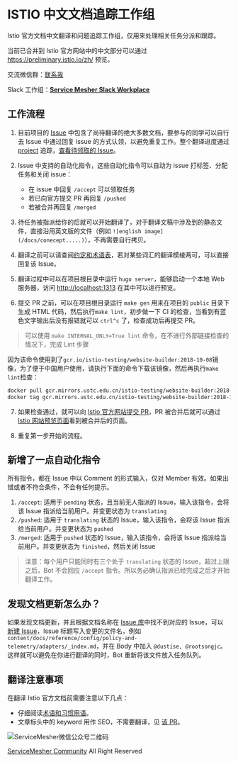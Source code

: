 # ISTIO 中文文档追踪工作组

Istio 官方文档中文翻译和问题追踪工作组，仅用来处理相关任务分派和跟踪。

当前已合并到 Istio 官方网站中的中文部分可以通过 https://preliminary.istio.io/zh/ 预览。

交流微信群：[联系我](http://www.servicemesher.com/contact)

Slack 工作组：[**Service Mesher Slack Workplace**](https://join.slack.com/t/servicemesher/shared_invite/enQtNDE2OTkwMjkxNzEzLTQwOTcxNTAxMmMxMDU4OTliYTJmYjY5NjY2YzJlNWE3N2FkZjFjM2UzNDU0ZGVlZTliODBhZGUxNjI0ZmNjZmI)

## 工作流程

1. 目前项目的 [Issue](https://github.com/servicemesher/istio-official-translation/issues) 中包含了尚待翻译的绝大多数文档，要参与的同学可以自行去 Issue 中通过回复 issue 的方式认领，以避免重复工作。整个翻译进度通过 [project](https://github.com/servicemesher/istio-official-translation/projects/2) 追踪，[查看待领取的 Issue](https://github.com/servicemesher/istio-official-translation/issues?q=is%3Aissue+is%3Aopen+label%3Apending)。

2. Issue 中支持的自动化指令，这些自动化指令可以自动为 issue 打标签、分配任务和关闭 issue：

   - 在 issue 中回复 `/accept` 可以领取任务
   - 若已向官方提交 PR 再回复 `/pushed`
   - 若被合并再回复 `/merged`

3. 待任务被指派给你的后就可以开始翻译了，对于翻译文稿中涉及到的静态文件，直接沿用英文版的文件（例如 `![english image](/docs/conecept.....)`），不再需要自行拷贝。

4. 翻译之前可以请查阅[约定和术语表](https://github.com/servicemesher/istio-official-translation/issues/77)，若对某些词汇的翻译模棱两可，可以直接回复该 Issue。

5. 翻译过程中可以在项目根目录中运行 `hugo server`，能够启动一个本地 Web 服务器，访问 <http://localhost:1313> 在其中可以进行预览。

6. 提交 PR 之前，可以在项目根目录运行 `make gen` 用来在项目的 `public` 目录下生成 HTML 代码，然后执行`make lint`，初步做一下 CI 的检查，当看到有蓝色文字输出后没有报错就可以 `ctrl^c` 了，检查成功后再提交 PR。

> 可以使用 `make INTERNAL_ONLY=True lint` 命令，在不进行外部链接检查的情况下，完成 Lint 步骤

   因为该命令使用到了`gcr.io/istio-testing/website-builder:2018-10-08`镜像，为了便于中国用户使用，请执行下面的命令下载该镜像，然后再执行`make lint`检查：

   ```bash
   docker pull gcr.mirrors.ustc.edu.cn/istio-testing/website-builder:2018-10-08
   docker tag gcr.mirrors.ustc.edu.cn/istio-testing/website-builder:2018-10-08 gcr.io/istio-testing/website-builder:2018-10-08
   ```

7. 如果检查通过，就可以向 [Istio 官方网站提交 PR](https://github.com/istio/istio.github.io/pulls)，PR 被合并后就可以通过 [Istio 网站预览页面](https://preliminary.istio.io/zh/)看到被合并后的页面。

8. 重复第一步开始的流程。

## 新增了一点自动化指令

所有指令，都在 Issue 中以 Comment 的形式输入，仅对 Member 有效。如果出错或者不符合条件，不会有任何提示。

1. `/accept`: 适用于 `pending` 状态，且当前无人指派的 Issue，输入该指令，会将该 Issue 指派给当前用户。并变更状态为 `translating`
1. `/pushed`: 适用于 `translating` 状态的 Issue，输入该指令，会将该 Issue 指派给当前用户。并变更状态为 `pushed`
1. `/merged`: 适用于 `pushed` 状态的 Issue，输入该指令，会将该 Issue 指派给当前用户。并变更状态为 `finished`，然后关闭 Issue

> 注意：每个用户只能同时有三个处于 `translating` 状态的 Issue，超过上限之后，Bot 不会回应 `/accept` 指令。所以务必确认指派已经完成之后才开始翻译工作。

## 发现文档更新怎么办？
如果发现文档更新，并且根据文档名称在 [Issue 库](https://github.com/servicemesher/istio-official-translation/issues)中找不到对应的 Issue，可以
[新建 Issue](https://github.com/servicemesher/istio-official-translation/issues/new)，Issue 标题写入变更的文件名，例如 `content/docs/reference/config/policy-and-telemetry/adapters/_index.md`，并在 Body 中加入 `@dustise, @rootsongjc`。这样就可以避免在你进行翻译的同时，Bot 重新将该文件放入任务队列。

## 翻译注意事项

在翻译 Istio 官方文档前需要注意以下几点：

- 仔细阅读[术语和习惯用语](https://preliminary.istio.io/zh/about/contribute/terms/)。
- 文章标头中的 keyword 用作 SEO，不需要翻译，见 [该 PR](https://github.com/istio/istio.io/pull/3055)。

![ServiceMesher微信公众号二维码](https://ws1.sinaimg.cn/large/006tNc79ly1fz058o9546j31jt0beq9s.jpg)

[ServiceMesher Community](http://www.servicemesher.com) All Right Reserved